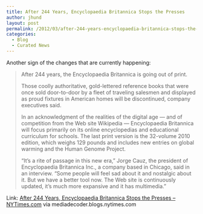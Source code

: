 ```yaml
---
title: After 244 Years, Encyclopaedia Britannica Stops the Presses
author: jhund
layout: post
permalink: /2012/03/after-244-years-encyclopaedia-britannica-stops-the-presses/
categories:
  - Blog
  - Curated News
---
```

Another sign of the changes that are currently happening:

> After 244 years, the Encyclopaedia Britannica is going out of print.
> 
> Those coolly authoritative, gold-lettered reference books that were once sold door-to-door by a fleet of traveling salesmen and displayed as proud fixtures in American homes will be discontinued, company executives said.
> 
> In an acknowledgment of the realities of the digital age &mdash; and of competition from the Web site Wikipedia &mdash; Encyclopaedia Britannica will focus primarily on its online encyclopedias and educational curriculum for schools. The last print version is the 32-volume 2010 edition, which weighs 129 pounds and includes new entries on global warming and the Human Genome Project.
> 
> &ldquo;It&rsquo;s a rite of passage in this new era,&rdquo; Jorge Cauz, the president of Encyclopaedia Britannica Inc., a company based in Chicago, said in an interview. &ldquo;Some people will feel sad about it and nostalgic about it. But we have a better tool now. The Web site is continuously updated, it&rsquo;s much more expansive and it has multimedia.&rdquo;

Link: [After 244 Years, Encyclopaedia Britannica Stops the Presses &#8211; NYTimes.com][1] via mediadecoder.blogs.nytimes.com

 [1]: http://nyti.ms/wSA1eb